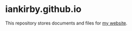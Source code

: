 # iankirby.github.io

This repository stores documents and files for [my website](https://iankirby.github.io).

<!-- # Resources

## Sakha

- [sah_straughn_dictionary.csv](Docs/sah_straughn_dictionary.csv)- [Christopher Straughn's](https://elegantlexicon.com/) Sakha-English dictionary ([Original PDF here](Docs/Straughn%20Sakha-English%20dictionary.pdf)).  csv sorted and filtered by me. 

## Latex

- [fixBib.pl](https://gitlab.com/ilkvm/tools/-/blob/main/projects/fixBib/README.md), a Perl script that fixes capitalization in *.bib* files.

## Wiktionary tools (in progress)

- [Wiktionary sorting tools](gitlab-resources/wiktionary/wiktionary.md), tools for searching Wiktionary. -->
